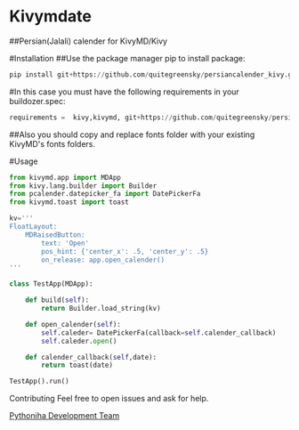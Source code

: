# Kivymdate
##Persian(Jalali) calender for KivyMD/Kivy

#Installation
##Use the package manager pip to install package:

```python
pip install git+https://github.com/quitegreensky/persiancalender_kivy.git
```
#In this case you must have the following requirements in your buildozer.spec:

```python
requirements =  kivy,kivymd, git+https://github.com/quitegreensky/persiancalender_kivy.git, git+https://github.com/MeirKriheli/python-bidi.git, git+https://github.com/mhajiloo/persiantools.git
```
##Also you should copy and replace fonts folder with your existing KivyMD's fonts folders.

#Usage
```python
from kivymd.app import MDApp
from kivy.lang.builder import Builder 
from pcalender.datepicker_fa import DatePickerFa
from kivymd.toast import toast

kv='''
FloatLayout:
    MDRaisedButton:
        text: 'Open'
        pos_hint: {'center_x': .5, 'center_y': .5}
        on_release: app.open_calender()
'''

class TestApp(MDApp):

    def build(self):
        return Builder.load_string(kv)

    def open_calender(self):
        self.caleder= DatePickerFa(callback=self.calender_callback)
        self.caleder.open()

    def calender_callback(self,date):
        return toast(date)

TestApp().run()
```

Contributing
Feel free to open issues and ask for help.


[Pythoniha Development Team](https://www.Pythoniha.ir)
